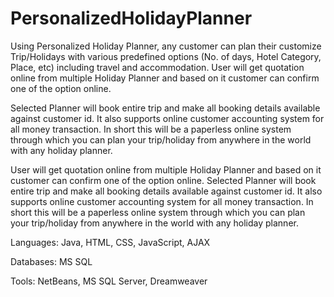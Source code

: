 PersonalizedHolidayPlanner
==========================

Using Personalized Holiday Planner, any customer can plan their customize Trip/Holidays with various predefined options (No. of days, Hotel Category, Place, etc) including travel and accommodation. User will get quotation online from multiple Holiday Planner and based on it customer can confirm one of the option online. 

Selected Planner will book entire trip and make all booking details available against customer id. It also supports online customer accounting system for all money transaction. In short this will be a paperless online system through which you can plan your trip/holiday from anywhere in the world with any holiday planner.

User will get quotation online from multiple Holiday Planner and based on it customer can confirm one of the option online. Selected Planner will book entire trip and make all booking details available against customer id. It also supports online customer accounting system for all money transaction. In short this will be a paperless online system through which you can plan your trip/holiday from anywhere in the world with any holiday planner.

Languages: Java, HTML, CSS, JavaScript, AJAX

Databases: MS SQL

Tools: NetBeans, MS SQL Server, Dreamweaver
